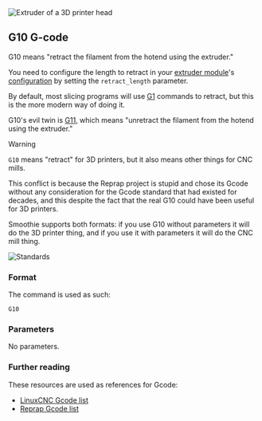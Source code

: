 
<img src="https://www.drdflo.com/assets/img/How-to-build-a-3d-printer/Anatomy-of-FFF-Extruder-01.png" alt="Extruder of a 3D printer head">

## G10 G-code

G10 means "retract the filament from the hotend using the extruder."

You need to configure the length to retract in your [extruder module](extruder.md)'s [configuration](configuring-smoothie.md) by setting the `retract_length` parameter.

By default, most slicing programs will use [G1](g1.md) commands to retract, but this is the more modern way of doing it.

G10's evil twin is [G11](g11.md), which means "unretract the filament from the hotend using the extruder."

> [!WARNING]
> `G10` means "retract" for 3D printers, but it also means other things for CNC mills.
> 
> This conflict is because the Reprap project is stupid and chose its Gcode without any consideration for the Gcode standard that had existed for decades, and this despite the fact that the real G10 could have been useful for 3D printers.
> 
> Smoothie supports both formats: if you use G10 without parameters it will do the 3D printer thing, and if you use it with parameters it will do the CNC mill thing.

![Standards](http://en.wikipedia.org/wiki/G-code)

### Format

The command is used as such:

```
G10
```

### Parameters

No parameters.

### Further reading

These resources are used as references for Gcode:
* [LinuxCNC Gcode list](http://linuxcnc.org/docs/html/gcode.html)
* [Reprap Gcode list](http://reprap.org/wiki/G-code)
